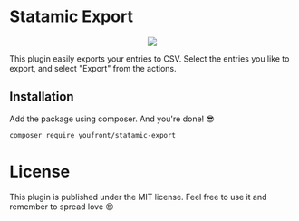 # Statamic Export
<p align="center">
    <img src="https://github.com/Youfront/statamic-export/blob/main/assets/explainer-video.gif?raw=true">
</p>

This plugin easily exports your entries to CSV. Select the entries you like to export, and select "Export" from the actions.

## Installation
Add the package using composer. And you're done! 😎
```bash
composer require youfront/statamic-export
```

# License 
This plugin is published under the MIT license. Feel free to use it and remember to spread love 😍
